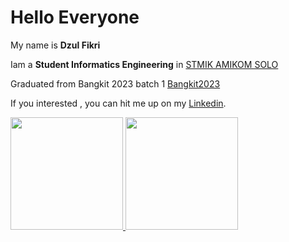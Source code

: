 # Hello Everyone 

My name is **Dzul Fikri**

Iam a **Student Informatics Engineering** in [STMIK AMIKOM SOLO](https://www.amikomsolo.ac.id/)

Graduated from Bangkit 2023 batch 1 [Bangkit2023](https://grow.google/intl/id_id/bangkit/)

If you interested , you can hit me up on my [Linkedin](https://www.linkedin.com/in/dzul-fikri-7ab613271/).

<p align="left">
<a href="https://github.com/luzd628">
<img height="180em" src="https://github-readme-stats-eight-theta.vercel.app/api?username=luzd628&show_icons=true&theme=algolia&include_all_commits=true&count_private=true"/>
<img height="180em" src="https://github-readme-stats-eight-theta.vercel.app/api/top-langs/?username=luzd628&layout=compact&langs_count=8&theme=algolia"/>
</a>
</p>
